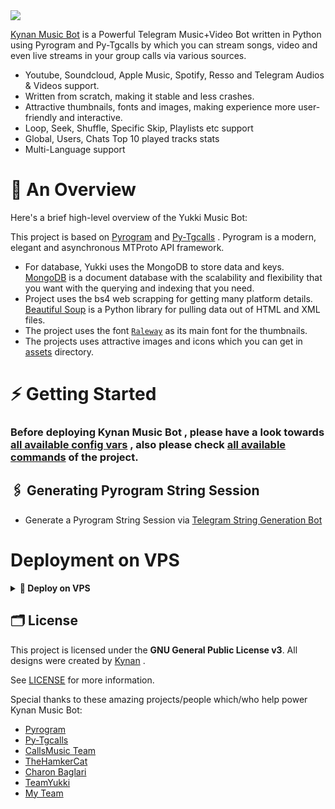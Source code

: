 <img src="https://telegra.ph//file/b5fa050775543872ae0ec.jpg" align="center" />

[Kynan Music Bot](https://github.com/Onlymeriz/KynanMusic) is a Powerful Telegram Music+Video Bot written in Python using Pyrogram and Py-Tgcalls by which you can stream songs, video and even live streams in your group calls via various sources.

* Youtube, Soundcloud, Apple Music, Spotify, Resso and Telegram Audios & Videos support.
* Written from scratch, making it stable and less crashes.
* Attractive thumbnails, fonts and images,  making experience more user-friendly and interactive.
* Loop, Seek, Shuffle, Specific Skip, Playlists etc support
* Global, Users, Chats Top 10 played tracks stats
* Multi-Language support


# 🔗 An Overview

Here's a brief high-level overview of the Yukki Music Bot:

This project is based on [Pyrogram](https://github.com/pyrogram) and [Py-Tgcalls](https://github.com/pytgcalls/pytgcalls) . Pyrogram is a modern, elegant and asynchronous MTProto API framework.

* For database, Yukki uses the MongoDB to store data and keys. [MongoDB](https://www.mongodb.com/) is a document database with the scalability and flexibility that you want with the querying and indexing that you need.
* Project uses the bs4 web scrapping for getting many platform details. [Beautiful Soup](https://www.crummy.com/software/BeautifulSoup/bs4/doc/) is a Python library for pulling data out of HTML and XML files.
* The project uses the font [`Raleway`](../assets/font2.ttf) as its main font for the thumbnails.
* The projects uses attractive images and icons which you can get in [assets](../assets/) directory.

# ⚡️ Getting Started

### Before deploying Kynan Music Bot , please have a look towards [all available config vars](../config/README.md) , also please check [all available commands](../strings/command.yml) of the project.

## 🖇 Generating Pyrogram String Session

- Generate a Pyrogram String Session via [Telegram String Generation Bot](https://t.me/GeezRamStringroBot)

# Deployment on VPS

<details>
<summary><b>🔗 Deploy on VPS</b></summary>
<br>
    
### Tutorial Deploy on VPS
```console
root@~ $ sudo su
root@~ $ apt-get update && apt-get upgrade -y
root@~ $ screen -S KynanMusic
root@~ $ git clone https://github.com/Onlymeriz/KynanMusic
root@~ $ cd KynanMusic
root@~ $ bash setup
```
> Setup will install each and every requirement, nodejs and pip packages automatically. After successfull installation of requirements , setup will ask you to input your vars.
> Please input your vars correctly.
```console
root@~ $ bash start
```

</details>

## 🗂 License

This project is licensed under the **GNU General Public License v3**. All designs were created by [Kynan](https://t.me/Riizzvbss) .

See [LICENSE](../LICENSE) for more information.

Special thanks to these amazing projects/people which/who help power Kynan Music Bot:

- [Pyrogram](https://github.com/pyrogram/pyrogram)
- [Py-Tgcalls](https://github.com/pytgcalls/pytgcalls)
- [CallsMusic Team](https://github.com/Callsmusic)
- [TheHamkerCat](https://github.com/TheHamkerCat)
- [Charon Baglari](https://github.com/XCBv021)
- [TeamYukki](https://github.com/TeamYukki)
- [My Team](https://t.me/GeezRam)
